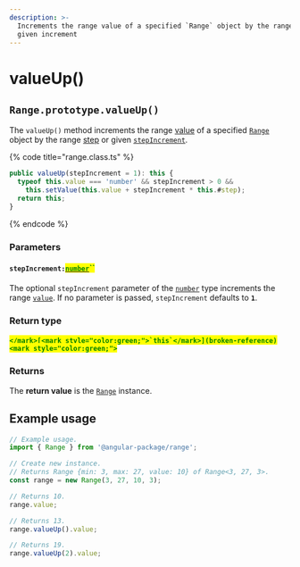 ```yaml
---
description: >-
  Increments the range value of a specified `Range` object by the range step or
  given increment
---
```


# valueUp()

## `Range.prototype.valueUp()`

The `valueUp()` method increments the range [value](../accessors/value.md) of a specified [`Range`](broken-reference) object by the range [step](../accessors/get-step.md) or given [`stepIncrement`](valueup.md#stepincrement-number).

{% code title="range.class.ts" %}
```typescript
public valueUp(stepIncrement = 1): this {
  typeof this.value === 'number' && stepIncrement > 0 &&
    this.setValue(this.value + stepIncrement * this.#step);
  return this;
}
```
{% endcode %}

### Parameters

#### `stepIncrement:`[<mark style="color:green;">`number`</mark>](https://www.typescriptlang.org/docs/handbook/basic-types.html#number)<mark style="color:green;">``</mark>

The optional `stepIncrement` parameter of the [`number`](https://developer.mozilla.org/en-US/docs/Web/JavaScript/Reference/Global\_Objects/Number) type increments the range [`value`](../accessors/value.md). If no parameter is passed, `stepIncrement` defaults to **`1`**.

### Return type

#### <mark style="color:green;">``</mark>[<mark style="color:green;">`this`</mark>](broken-reference)<mark style="color:green;">``</mark>

### Returns

The **return value** is the [`Range`](broken-reference) instance.

## Example usage

```typescript
// Example usage.
import { Range } from '@angular-package/range';

// Create new instance.
// Returns Range {min: 3, max: 27, value: 10} of Range<3, 27, 3>.
const range = new Range(3, 27, 10, 3);

// Returns 10.
range.value;

// Returns 13.
range.valueUp().value;

// Returns 19.
range.valueUp(2).value;
```
